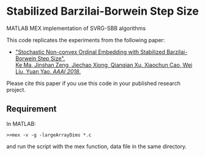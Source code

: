 # Stabilized Barzilai-Borwein Step Size
MATLAB MEX implementation of SVRG-SBB algorithms

This code replicates the experiments from the following paper:

- ["Stochastic Non-convex Ordinal Embedding with Stabilized Barzilai-Borwein Step Size".<br>Ke Ma, Jinshan Zeng, Jiechao Xiong, Qianqian Xu, Xiaochun Cao, Wei Liu, Yuan Yao. _AAAI 2018_.]()

Please cite this paper if you use this code in your published research project.

## Requirement
In MATLAB:
``` 
>>mex -v -g -largeArrayDims *.c
```
and run the script with the mex function, data file in the same directory.